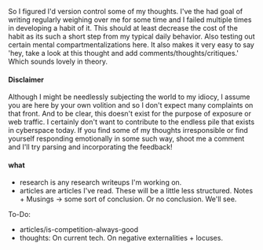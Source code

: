 So I figured I'd version control some of my thoughts. I've the had goal of writing
regularly weighing over me for some time and I failed multiple times in
developing a habit of it. This should at least decrease the cost of the habit
as its such a short step from my typical daily behavior. Also testing out certain mental 
compartmentalizations here. It also makes it very
easy to say 'hey, take a look at this thought and add comments/thoughts/critiques.'
Which sounds lovely in theory. 

#### Disclaimer
Although I might be needlessly subjecting the world to my idiocy, I assume you are here by your own volition
and so I don't expect many complaints on that front. And to be clear, this doesn't exist for the purpose of 
exposure or web traffic. I certainly don't want to contribute to the endless pile that exists in cyberspace today.
If you find some of my thoughts irresponsible or find yourself responding emotionally in some such way, shoot me a comment and I'll try parsing and incorporating the feedback!

#### what
- research is any research writeups I'm working on.
- articles are articles I've read. These will be a little
  less structured. Notes + Musings -> some sort of conclusion. Or no conclusion. We'll see.

To-Do:
- articles/is-competition-always-good
- thoughts: On current tech. On negative externalities + locuses.